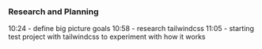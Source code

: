 ### Research and Planning
10:24 - define big picture goals
10:58 - research tailwindcss
11:05 - starting test project with tailwindcss to experiment with how it works